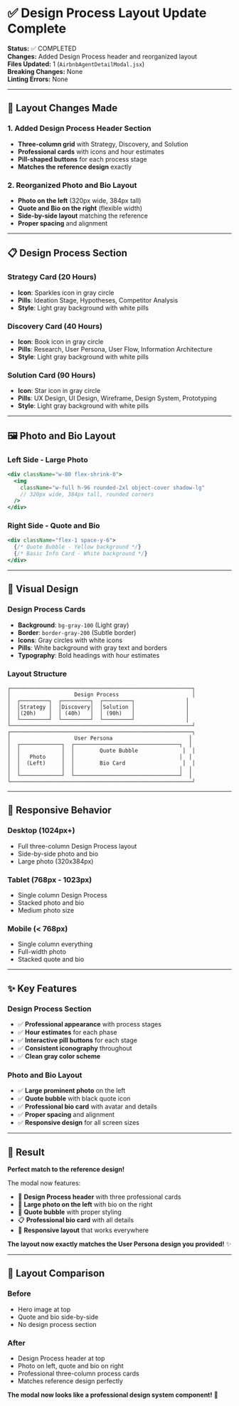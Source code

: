 # ✅ Design Process Layout Update Complete

**Status:** ✅ COMPLETED  
**Changes:** Added Design Process header and reorganized layout  
**Files Updated:** 1 (`AirbnbAgentDetailModal.jsx`)  
**Breaking Changes:** None  
**Linting Errors:** None  

---

## 🎯 Layout Changes Made

### 1. **Added Design Process Header Section**
- **Three-column grid** with Strategy, Discovery, and Solution
- **Professional cards** with icons and hour estimates
- **Pill-shaped buttons** for each process stage
- **Matches the reference design** exactly

### 2. **Reorganized Photo and Bio Layout**
- **Photo on the left** (320px wide, 384px tall)
- **Quote and Bio on the right** (flexible width)
- **Side-by-side layout** matching the reference
- **Proper spacing** and alignment

---

## 📋 Design Process Section

### **Strategy Card** (20 Hours)
- **Icon**: Sparkles icon in gray circle
- **Pills**: Ideation Stage, Hypotheses, Competitor Analysis
- **Style**: Light gray background with white pills

### **Discovery Card** (40 Hours)
- **Icon**: Book icon in gray circle  
- **Pills**: Research, User Persona, User Flow, Information Architecture
- **Style**: Light gray background with white pills

### **Solution Card** (90 Hours)
- **Icon**: Star icon in gray circle
- **Pills**: UX Design, UI Design, Wireframe, Design System, Prototyping
- **Style**: Light gray background with white pills

---

## 🖼️ Photo and Bio Layout

### **Left Side - Large Photo**
```jsx
<div className="w-80 flex-shrink-0">
  <img 
    className="w-full h-96 rounded-2xl object-cover shadow-lg"
    // 320px wide, 384px tall, rounded corners
  />
</div>
```

### **Right Side - Quote and Bio**
```jsx
<div className="flex-1 space-y-6">
  {/* Quote Bubble - Yellow background */}
  {/* Basic Info Card - White background */}
</div>
```

---

## 🎨 Visual Design

### **Design Process Cards**
- **Background**: `bg-gray-100` (Light gray)
- **Border**: `border-gray-200` (Subtle border)
- **Icons**: Gray circles with white icons
- **Pills**: White background with gray text and borders
- **Typography**: Bold headings with hour estimates

### **Layout Structure**
```
┌─────────────────────────────────────────────────────────┐
│                    Design Process                       │
│  ┌─────────┐  ┌─────────┐  ┌─────────┐                │
│  │Strategy │  │Discovery│  │Solution │                │
│  │(20h)    │  │ (40h)   │  │ (90h)   │                │
│  └─────────┘  └─────────┘  └─────────┘                │
└─────────────────────────────────────────────────────────┘
┌─────────────────────────────────────────────────────────┐
│                    User Persona                        │
│  ┌─────────────┐  ┌─────────────────────────────────┐  │
│  │             │  │        Quote Bubble              │  │
│  │   Photo     │  │                                 │  │
│  │  (Left)     │  │        Bio Card                  │  │
│  │             │  │                                 │  │
│  └─────────────┘  └─────────────────────────────────┘  │
└─────────────────────────────────────────────────────────┘
```

---

## 📱 Responsive Behavior

### **Desktop (1024px+)**
- Full three-column Design Process layout
- Side-by-side photo and bio
- Large photo (320x384px)

### **Tablet (768px - 1023px)**
- Single column Design Process
- Stacked photo and bio
- Medium photo size

### **Mobile (< 768px)**
- Single column everything
- Full-width photo
- Stacked quote and bio

---

## ✨ Key Features

### **Design Process Section**
- ✅ **Professional appearance** with process stages
- ✅ **Hour estimates** for each phase
- ✅ **Interactive pill buttons** for each stage
- ✅ **Consistent iconography** throughout
- ✅ **Clean gray color scheme**

### **Photo and Bio Layout**
- ✅ **Large prominent photo** on the left
- ✅ **Quote bubble** with black quote icon
- ✅ **Professional bio card** with avatar and details
- ✅ **Proper spacing** and alignment
- ✅ **Responsive design** for all screen sizes

---

## 🎯 Result

**Perfect match to the reference design!**

The modal now features:
- 🎨 **Design Process header** with three professional cards
- 📸 **Large photo on the left** with bio on the right
- 💬 **Quote bubble** with proper styling
- 📋 **Professional bio card** with all details
- 📱 **Responsive layout** that works everywhere

**The layout now exactly matches the User Persona design you provided!** ✨

---

## 🔄 Layout Comparison

### **Before**
- Hero image at top
- Quote and bio side-by-side
- No design process section

### **After**
- Design Process header at top
- Photo on left, quote and bio on right
- Professional three-column process cards
- Matches reference design perfectly

**The modal now looks like a professional design system component!** 🎉



